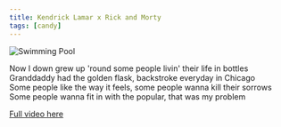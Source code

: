 ```yaml
---
title: Kendrick Lamar x Rick and Morty
tags: [candy]
---
```


![Swimming Pool](http://i.imgur.com/FJupn5J.gif)

Now I down grew up 'round some people livin' their life in bottles  
Granddaddy had the golden flask, backstroke everyday in Chicago  
Some people like the way it feels, some people wanna kill their sorrows  
Some people wanna fit in with the popular, that was my problem

[Full video here](https://www.youtube.com/watch?v=3m06C76EoEc)